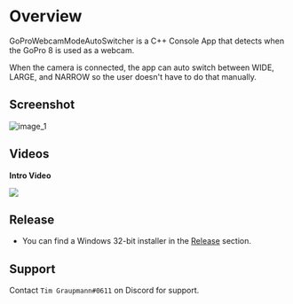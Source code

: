 # Overview

GoProWebcamModeAutoSwitcher is a C++ Console App that detects when the GoPro 8 is used as a webcam.

When the camera is connected, the app can auto switch between WIDE, LARGE, and NARROW so the user doesn't have to do that manually.

## Screenshot

![image_1](images/image_1.png)

## Videos ##

**Intro Video**

<a target="_blank" href="https://youtu.be/BpoJczJskds"><img src="https://img.youtube.com/vi/BpoJczJskds/0.jpg"></a>

## Release

* You can find a Windows 32-bit installer in the [Release](https://github.com/tgraupmann/Cpp_WindowsGoProWebcam/releases/tag/1.0) section.

## Support

Contact `Tim Graupmann#0611` on Discord for support.
